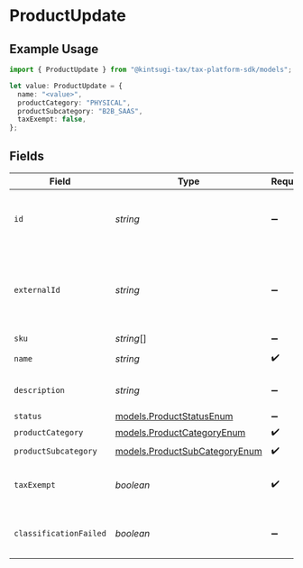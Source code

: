 # ProductUpdate

## Example Usage

```typescript
import { ProductUpdate } from "@kintsugi-tax/tax-platform-sdk/models";

let value: ProductUpdate = {
  name: "<value>",
  productCategory: "PHYSICAL",
  productSubcategory: "B2B_SAAS",
  taxExempt: false,
};
```

## Fields

| Field                                                                                 | Type                                                                                  | Required                                                                              | Description                                                                           |
| ------------------------------------------------------------------------------------- | ------------------------------------------------------------------------------------- | ------------------------------------------------------------------------------------- | ------------------------------------------------------------------------------------- |
| `id`                                                                                  | *string*                                                                              | :heavy_minus_sign:                                                                    | The unique identifier of the product to be updated.                                   |
| `externalId`                                                                          | *string*                                                                              | :heavy_minus_sign:                                                                    | External identifier provided for the product,<br/>        typically by the source system. |
| `sku`                                                                                 | *string*[]                                                                            | :heavy_minus_sign:                                                                    | N/A                                                                                   |
| `name`                                                                                | *string*                                                                              | :heavy_check_mark:                                                                    | Name of the product.                                                                  |
| `description`                                                                         | *string*                                                                              | :heavy_minus_sign:                                                                    | Description of the product.                                                           |
| `status`                                                                              | [models.ProductStatusEnum](../models/productstatusenum.md)                            | :heavy_minus_sign:                                                                    | N/A                                                                                   |
| `productCategory`                                                                     | [models.ProductCategoryEnum](../models/productcategoryenum.md)                        | :heavy_check_mark:                                                                    | N/A                                                                                   |
| `productSubcategory`                                                                  | [models.ProductSubCategoryEnum](../models/productsubcategoryenum.md)                  | :heavy_check_mark:                                                                    | N/A                                                                                   |
| `taxExempt`                                                                           | *boolean*                                                                             | :heavy_check_mark:                                                                    | Indicates whether the product is tax-exempt.                                          |
| `classificationFailed`                                                                | *boolean*                                                                             | :heavy_minus_sign:                                                                    | Indicates if the product classification failed.                                       |